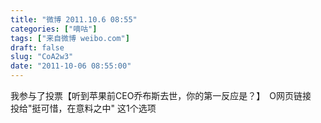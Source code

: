 ```yaml
---
title: "微博 2011.10.6 08:55"
categories: ["嘀咕"]
tags: ["来自微博 weibo.com"]
draft: false
slug: "CoA2w3"
date: "2011-10-06 08:55:00"
---
```


<p>我参与了投票【听到苹果前CEO乔布斯去世，你的第一反应是？】　O网页链接　投给"挺可惜，在意料之中" 这1个选项 ​​​​</p>
